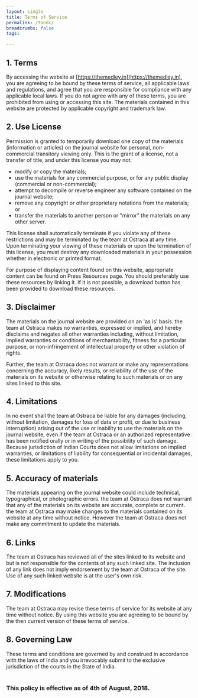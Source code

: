 ```yaml
---
layout: single
title: Terms of Service
permalink: /tandc/
breadcrumbs: false
tags:

---
```


## 1. Terms

By accessing the website at [https://themedley.in](https://themedley.in), you are agreeing to be bound by these terms of service, all applicable laws and regulations, and agree that you are responsible for compliance with any applicable local laws. If you do not agree with any of these terms, you are prohibited from using or accessing this site. The materials contained in this website are protected by applicable copyright and trademark law.<br>

## 2. Use License

Permission is granted to temporarily download one copy of the materials (information or articles) on the journal website for personal, non-commercial transitory viewing only. This is the grant of a license, not a transfer of title, and under this license you may not:
  - modify or copy the materials;
  - use the materials for any commercial purpose, or for any public display (commercial or non-commercial);
  - attempt to decompile or reverse engineer any software contained on the journal website;
  - remove any copyright or other proprietary notations from the materials; or
  - transfer the materials to another person or "mirror" the materials on any other server.
  
This license shall automatically terminate if you violate any of these restrictions and may be terminated by the team at Ostraca at any time. Upon terminating your viewing of these materials or upon the termination of this license, you must destroy any downloaded materials in your possession whether in electronic or printed format.

For purpose of displaying content found on this website, appropriate content can be found on Press Resources page. You should preferably use these resources by linking it. If it is not possible, a download button has been provided to download these resources.<br>

## 3. Disclaimer

The materials on the journal website are provided on an 'as is' basis. the team at Ostraca makes no warranties, expressed or implied, and hereby disclaims and negates all other warranties including, without limitation, implied warranties or conditions of merchantability, fitness for a particular purpose, or non-infringement of intellectual property or other violation of rights.

Further, the team at Ostraca does not warrant or make any representations concerning the accuracy, likely results, or reliability of the use of the materials on its website or otherwise relating to such materials or on any sites linked to this site.<br>

## 4. Limitations

In no event shall the team at Ostraca be liable for any damages (including, without limitation, damages for loss of data or profit, or due to business interruption) arising out of the use or inability to use the materials on the journal website, even if the team at Ostraca or an authorized representative has been notified orally or in writing of the possibility of such damage. Because jurisdiction of Indian Courts does not allow limitations on implied warranties, or limitations of liability for consequential or incidental damages, these limitations apply to you.<br>

## 5. Accuracy of materials

The materials appearing on the journal website could include technical, typographical, or photographic errors. the team at Ostraca does not warrant that any of the materials on its website are accurate, complete or current. the team at Ostraca may make changes to the materials contained on its website at any time without notice. However the team at Ostraca does not make any commitment to update the materials.<br>

## 6. Links

The team at Ostraca has reviewed all of the sites linked to its website and but is not responsible for the contents of any such linked site. The inclusion of any link does not imply endorsement by the team at Ostraca of the site. Use of any such linked website is at the user's own risk.<br>

## 7. Modifications

The team at Ostraca may revise these terms of service for its website at any time without notice. By using this website you are agreeing to be bound by the then current version of these terms of service.<br>

## 8. Governing Law

These terms and conditions are governed by and construed in accordance with the laws of India and you irrevocably submit to the exclusive jurisdiction of the courts in the State of India.
<br><br>
<h3 class="notice">This policy is effective as of 4th of August, 2018.</h3>